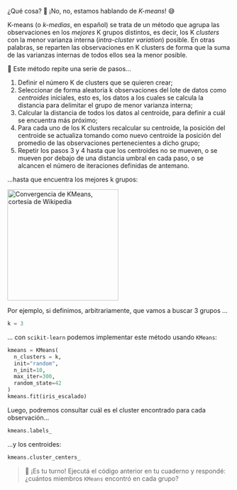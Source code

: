 ¿Qué cosa? 🤌 ¡No, no, estamos hablando de _K-means_!  :sweat_smile: 

K-means (o _k-medias_, en español) se trata de un método que agrupa las observaciones en los _mejores_ K grupos distintos, es decir, los K _clusters_ con la menor varianza interna (_intra-cluster variation_) posible. En otras palabras, se reparten las observaciones en K clusters de forma que la suma de las varianzas internas de todos ellos sea la menor posible. 

👣 Este método repite una serie de pasos...

 1. Definir el número K de clusters que se quieren crear;
 2. Seleccionar de forma aleatoria k observaciones del lote de datos como _centroides_ iniciales, esto es, los datos a los cuales se calcula la distancia para delimitar el grupo de menor varianza interna;
 3. Calcular la distancia de todos los datos al centroide, para definir a cuál se encuentra más próximo;
 4. Para cada uno de los K clusters recalcular su centroide, la posición del centroide se actualiza tomando como nuevo centroide la posición del promedio de las observaciones pertenecientes a dicho grupo;
 5. Repetir los pasos 3 y 4 hasta que los centroides no se mueven, o se mueven por debajo de una distancia umbral en cada paso, o se alcancen el número de iteraciones definidas de antemano.

...hasta que encuentra los mejores k grupos:

<a href="https://commons.wikimedia.org/wiki/File:K-means_convergence.gif" target="_blank"><img src="https://upload.wikimedia.org/wikipedia/commons/e/ea/K-means_convergence.gif" alt="Convergencia de KMeans, cortesía de Wikipedia" width="250px" height="auto"></a>

Por ejemplo, si definimos, arbitrariamente, que vamos a buscar 3 grupos ...

```python
k = 3
```
... con `scikit-learn` podemos implementar este método usando `KMeans`: 

```python
kmeans = KMeans(
  n_clusters = k, 
  init="random", 
  n_init=10, 
  max_iter=300, 
  random_state=42
) 
kmeans.fit(iris_escalado)
```

Luego, podremos consultar cuál es el cluster encontrado para cada observación...

```python
kmeans.labels_
```
...y los centroides:

```python
kmeans.cluster_centers_
```

> 🫵 ¡Es tu turno! Ejecutá el código anterior en tu cuaderno y respondé: ¿cuántos miembros `KMeans` encontró en cada grupo?
